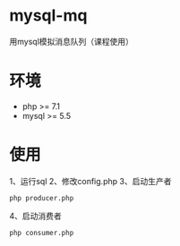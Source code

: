 # mysql-mq
用mysql模拟消息队列（课程使用）

# 环境
- php >= 7.1
- mysql >= 5.5

# 使用

1、运行sql
2、修改config.php
3、启动生产者
```
php producer.php
```
4、启动消费者
```
php consumer.php
```
